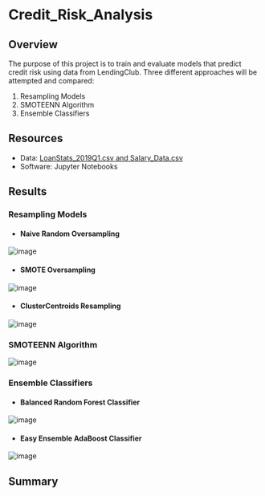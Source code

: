 # Credit_Risk_Analysis
## Overview
The purpose of this project is to train and evaluate models that predict credit risk using data from LendingClub. Three different approaches will be attempted and compared:
  1. Resampling Models
  2. SMOTEENN Algorithm
  3. Ensemble Classifiers

## Resources
- Data: [LoanStats_2019Q1.csv and Salary_Data.csv](https://github.com/mcarson16/Credit_Risk_Analysis/blob/main/Resources.zip)
- Software: Jupyter Notebooks

## Results

### Resampling Models
- #### Naive Random Oversampling
![image](https://user-images.githubusercontent.com/83254435/133009827-f67e21fe-90be-458e-ab9c-0e5d09b8d85f.png)

- #### SMOTE Oversampling
![image](https://user-images.githubusercontent.com/83254435/133009850-4e0c7850-16f9-4be6-bed1-1481c830c44b.png)

- #### ClusterCentroids Resampling
![image](https://user-images.githubusercontent.com/83254435/133009905-9e8b8029-5b09-43a1-833f-ac6d6101828c.png)

### SMOTEENN Algorithm
![image](https://user-images.githubusercontent.com/83254435/133010002-5b3e1fe3-015a-4cc3-bb6f-8bd91de99d55.png)

### Ensemble Classifiers
- #### Balanced Random Forest Classifier
![image](https://user-images.githubusercontent.com/83254435/133010134-13e7d4e8-cfcb-4bed-936e-9a6f35db4a80.png)

- #### Easy Ensemble AdaBoost Classifier
![image](https://user-images.githubusercontent.com/83254435/133010174-85d9e39a-a82d-4e2a-9e83-12092551b9fc.png)

## Summary
